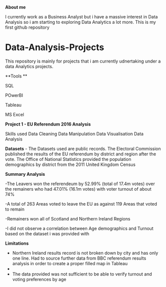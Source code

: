 **About me**

I currently work as a Business Analyst but i have a massive interest in Data Analysis so i am starting to exploring Data Analytics a lot more.
This is my first github repository

# Data-Analysis-Projects

This repository is mainly for projects that i am currently udnertaking under a data Analytics projects.

**Tools **

SQL 

POwerBI

Tableau

MS Excel

**Project 1 - EU Referendum 2016 Analysis**

Skills used
Data Cleaning 
Data Manipulation
Data Visualisation
Data Analysis

**Datasets** - The Datasets used are public records.
The Electoral Commission published the results of the EU referendum by district and region after the vote. The Office of National Statistics provided the population demographics by district from the 2011 United Kingdom Census

**Summary Analysis**

-The Leavers won the referendeum by 52.99% (total of 17.4m votes) over the remainers who had 47.01% (16.1m votes) with voter turnout of about 74%

-A total of 263 Areas voted to leave the EU as against 119 Areas that voted to remain

-Remainers won all of Scotland and Northern Ireland Regions

-I did not observe a correlation between Age demographics and Turnout based on the dataset i was provided with

**Limitations**
- Northern Ireland results record is not broken down by city and has only one line. Had to source further data from BBC referendum results analysis in order to create a proper filled map in Tableau
- 
- The data provided was not sufficient to be able to verify turnout and voting preferences by age


